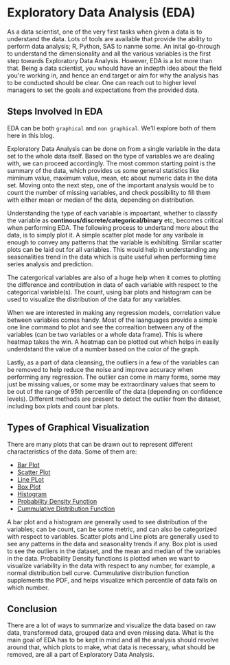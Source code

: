 # Exploratory Data Analysis (EDA)

As a data scientist, one of the very first tasks when given a data is to understand the data. Lots of tools are available that provide the ability to perform data analysis; R, Python, SAS to nanme some. An inital go-through to understand the dimensionality and all the various variables is the first step towards Exploratory Data Analysis. However, EDA is a lot more than that. Being a data scientist, you whould have an indepth idea about the field you're working in, and hence an end target or aim for why the analysis has to be conducted should be clear. One can reach out to higher level managers to set the goals and expectations from the provided data.

## Steps Involved In EDA

EDA can be both `graphical` and `non graphical`. We'll explore both of them here in this blog.

Exploratory Data Analysis can be done on from a single variable in the data set to the whole data itself. Based on the type of variables we are dealing with, we can proceed accordingly. The most common starting point is the summary of the data, which provides us some general statistics like miminum value, maximum value, mean, etc about numeric data in the data set. Moving onto the next step, one of the important analysis would be to count the number of missing variables, and check possibility to fill them with either mean or median of the data, depending on distribution.

Understanding the type of each variable is impoartant, whether to classify the variable as **continous/discrete/categorical/binary** etc, becomes critical when performing EDA. The following process to undertand more about the data, is to simply plot it. A simple scatter plot made for any varibale is enough to convey any patterns that the variable is exhibiting. Similar scatter plots can be laid out for all variables. This would help in understanding any seasonalities trend in the data which is quite useful when performing time series analysis and prediction.

The catergorical variables are also of a huge help when it comes to plotting the difference and contribution in data of each variable with respect to the categorical variable(s). The count, using bar plots and histogram can be used to visualize the distribution of the data for any variables.

When we are interested in making any regression models, correlation value between variables comes handy. Most of the laanguages provide a simple one line command to plot and see the correaltion between any of the variables (can be two variables or a whole data frame). This is where heatmap takes the win. A heatmap can be plotted out which helps in easily underdstand the value of a number based on the color of the graph.

Lastly, as a part of data cleansing, the outliers in a few of the variables can be removed to help reduce the noise and improve accuracy when performing any regression. The outlier can come in many forms, some may just be missing values, or some may be extraordinary values that seem to be out of the range of 95th percentile of the data (depending on confidence levels). Different methods are present to detect the outlier from the dataset, including box plots and count bar plots.

## Types of Graphical Visualization

There are many plots that can be drawn out to represent different characteristics of the data. Some of them are:  
  *  [Bar Plot](https://www.geeksforgeeks.org/bar-plot-in-matplotlib/)
  *  [Scatter Plot](https://en.wikipedia.org/wiki/Scatter_plot)
  *  [Line PLot](https://jakevdp.github.io/PythonDataScienceHandbook/04.01-simple-line-plots.html)
  *  [Box Plot](https://en.wikipedia.org/wiki/Box_plot)
  *  [Histogram](https://en.wikipedia.org/wiki/Histogram)
  *  [Probability Density Function](https://en.wikipedia.org/wiki/Probability_density_function)
  *  [Cummulative Distribution Function](https://en.wikipedia.org/wiki/Cumulative_distribution_function)

A bar plot and a histogram are generally used to see distribution of the variables; can be count, can be some metric, and can also be categorized with respect to variables. Scatter plots and Line plots are generally used to see any patterns in the data and seasonality trends if any. Box plot is used to see the outliers in the dataset, and the mean and median of the variables in the data. Probability Density functions is plotted when we want to visualize variability in the data with respect to any number, for example, a normal distribution bell curve. Cummulative distribution function supplements the PDF, and helps visualize which percentile of data falls on which number.

## Conclusion

There are a lot of ways to summarize and visualize the data based on raw data, transformed data, grouped data and even missing data. What is the main goal of EDA has to be kept in mind and all the analysis should revolve around that, which plots to make, what data is necessary, what should be removed, are all a part of Exploratory Data Analysis.
